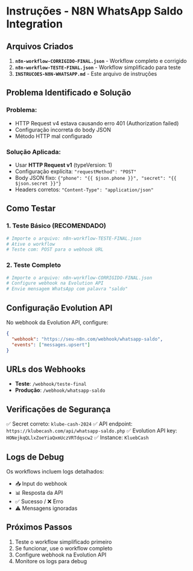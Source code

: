 # Instruções - N8N WhatsApp Saldo Integration

## Arquivos Criados

1. **`n8n-workflow-CORRIGIDO-FINAL.json`** - Workflow completo e corrigido
2. **`n8n-workflow-TESTE-FINAL.json`** - Workflow simplificado para teste
3. **`INSTRUCOES-N8N-WHATSAPP.md`** - Este arquivo de instruções

## Problema Identificado e Solução

### Problema:
- HTTP Request v4 estava causando erro 401 (Authorization failed)
- Configuração incorreta do body JSON
- Método HTTP mal configurado

### Solução Aplicada:
- Usar **HTTP Request v1** (typeVersion: 1)
- Configuração explícita: `"requestMethod": "POST"`
- Body JSON fixo: `{"phone": "{{ $json.phone }}", "secret": "{{ $json.secret }}"}`
- Headers corretos: `"Content-Type": "application/json"`

## Como Testar

### 1. Teste Básico (RECOMENDADO)
```bash
# Importe o arquivo: n8n-workflow-TESTE-FINAL.json
# Ative o workflow
# Teste com: POST para o webhook URL
```

### 2. Teste Completo
```bash
# Importe o arquivo: n8n-workflow-CORRIGIDO-FINAL.json
# Configure webhook na Evolution API
# Envie mensagem WhatsApp com palavra "saldo"
```

## Configuração Evolution API

No webhook da Evolution API, configure:
```json
{
  "webhook": "https://seu-n8n.com/webhook/whatsapp-saldo",
  "events": ["messages.upsert"]
}
```

## URLs dos Webhooks

- **Teste**: `/webhook/teste-final`
- **Produção**: `/webhook/whatsapp-saldo`

## Verificações de Segurança

✅ Secret correto: `klube-cash-2024`
✅ API endpoint: `https://klubecash.com/api/whatsapp-saldo.php`
✅ Evolution API key: `HONejkqQLlxZoeYiaQxmUczVRTdqscw2`
✅ Instance: `KluebCash`

## Logs de Debug

Os workflows incluem logs detalhados:
- 📥 Input do webhook
- 📊 Resposta da API
- ✅ Sucesso / ❌ Erro
- ⚠️ Mensagens ignoradas

## Próximos Passos

1. Teste o workflow simplificado primeiro
2. Se funcionar, use o workflow completo
3. Configure webhook na Evolution API
4. Monitore os logs para debug